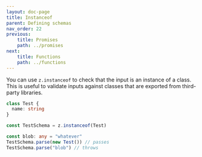 ```yaml
---
layout: doc-page
title: Instanceof
parent: Defining schemas
nav_order: 22
previous:
    title: Promises
    path: ../promises
next:
    title: Functions
    path: ../functions
---
```


You can use `z.instanceof` to check that the input is an instance of a class. This is useful to validate inputs against classes that are exported from third-party libraries.

```ts
class Test {
  name: string
}

const TestSchema = z.instanceof(Test)

const blob: any = "whatever"
TestSchema.parse(new Test()) // passes
TestSchema.parse("blob") // throws
```